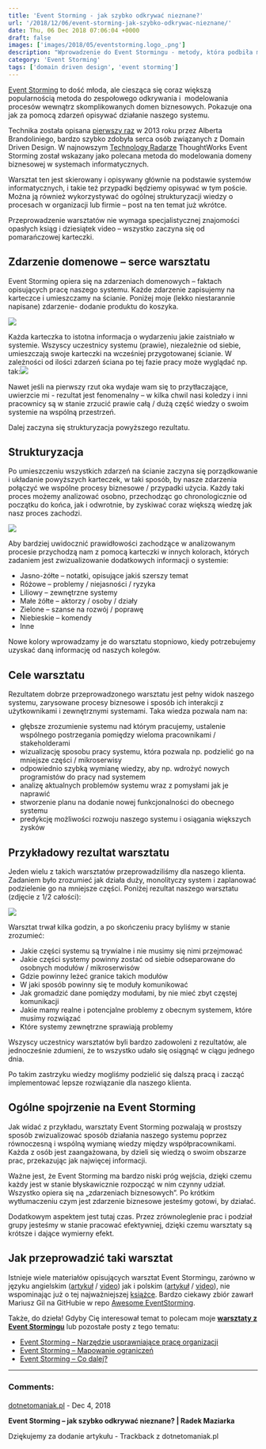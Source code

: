 ```yaml
---
title: 'Event Storming - jak szybko odkrywać nieznane?'
url: '/2018/12/06/event-storming-jak-szybko-odkrywac-nieznane/'
date: Thu, 06 Dec 2018 07:06:04 +0000
draft: false
images: ['images/2018/05/eventstorming.logo_.png']
description: "Wprowadzenie do Event Stormingu - metody, która podbiła moje serce w kwestii modelowania procesów biznesowych."
category: 'Event Storming'
tags: ['domain driven design', 'event storming']
---
```


[Event Storming](https://www.eventstorming.com/) to dość młoda, ale ciesząca się coraz większą popularnością metoda do zespołowego odkrywania i  modelowania procesów wewnątrz skomplikowanych domen biznesowych. Pokazuje ona jak za pomocą zdarzeń opisywać działanie naszego systemu.

Technika została opisana [pierwszy raz](https://ziobrando.blogspot.com/2013/11/introducing-event-storming.html) w 2013 roku przez Alberta Brandoliniego, bardzo szybko zdobyła serca osób związanych z Domain Driven Design. W najnowszym [Technology Radarze](https://www.thoughtworks.com/radar/techniques/event-storming) ThoughtWorks Event Storming został wskazany jako polecana metoda do modelowania domeny biznesowej w systemach informatycznych.

Warsztat ten jest skierowany i opisywany głównie na podstawie systemów informatycznych, i takie też przypadki będziemy opisywać w tym poście. Można ją również wykorzystywać do ogólnej strukturyzacji wiedzy o procesach w organizacji lub firmie – post na ten temat już wkrótce.

Przeprowadzenie warsztatów nie wymaga specjalistycznej znajomości opasłych ksiąg i dziesiątek video – wszystko zaczyna się od pomarańczowej karteczki.

## Zdarzenie domenowe – serce warsztatu

Event Storming opiera się na zdarzeniach domenowych – faktach opisujących pracę naszego systemu. Każde zdarzenie zapisujemy na karteczce i umieszczamy na ścianie. Poniżej moje (lekko niestarannie napisane) zdarzenie- dodanie produktu do koszyka.

[![](/images/2018/12/1.jpg)](/images/2018/12/1.jpg)

Każda karteczka to istotna informacja o wydarzeniu jakie zaistniało w systemie. Wszyscy uczestnicy systemu (prawie), niezależnie od siebie, umieszczają swoje karteczki na wcześniej przygotowanej ścianie. W zależności od ilości zdarzeń ściana po tej fazie pracy może wyglądać np. tak:[![](/images/2018/12/6.jpg)](/images/2018/12/6.jpg)

Nawet jeśli na pierwszy rzut oka wydaje wam się to przytłaczające, uwierzcie mi - rezultat jest fenomenalny – w kilka chwil nasi koledzy i inni pracownicy są w stanie zrzucić prawie całą / dużą część wiedzy o swoim systemie na wspólną przestrzeń.

Dalej zaczyna się strukturyzacja powyższego rezultatu.

## Strukturyzacja

Po umieszczeniu wszystkich zdarzeń na ścianie zaczyna się porządkowanie i układanie powyższych karteczek, w taki sposób, by nasze zdarzenia połączyć we wspólne procesy biznesowe / przypadki użycia. Każdy taki proces możemy analizować osobno, przechodząc go chronologicznie od początku do końca, jak i odwrotnie, by zyskiwać coraz większą wiedzę jak nasz proces zachodzi.

[![](/images/2018/12/5.jpg)](/images/2018/12/5.jpg)

Aby bardziej uwidocznić prawidłowości zachodzące w analizowanym procesie przychodzą nam z pomocą karteczki w innych kolorach, których zadaniem jest zwizualizowanie dodatkowych informacji o systemie:

 *   Jasno-żółte – notatki, opisujące jakiś szerszy temat
 *   Różowe – problemy / niejasności / ryzyka
 *   Liliowy – zewnętrzne systemy
 *   Małe żółte – aktorzy / osoby / działy
 *   Zielone – szanse na rozwój / poprawę
 *   Niebieskie – komendy
 *   Inne

Nowe kolory wprowadzamy je do warsztatu stopniowo, kiedy potrzebujemy uzyskać daną informację od naszych kolegów.

## Cele warsztatu

Rezultatem dobrze przeprowadzonego warsztatu jest pełny widok naszego systemu, zarysowane procesy biznesowe i sposób ich interakcji z użytkownikami i zewnętrznymi systemami. Taka wiedza pozwala nam na:

 *   głębsze zrozumienie systemu nad którym pracujemy, ustalenie wspólnego postrzegania pomiędzy wieloma pracownikami / stakeholderami
 *   wizualizację sposobu pracy systemu, która pozwala np. podzielić go na mniejsze części / mikroserwisy
 *   odpowiednio szybką wymianę wiedzy, aby np. wdrożyć nowych programistów do pracy nad systemem
 *   analizę aktualnych problemów systemu wraz z pomysłami jak je naprawić
 *   stworzenie planu na dodanie nowej funkcjonalności do obecnego systemu
 *   predykcję możliwości rozwoju naszego systemu i osiągania większych zysków

## Przykładowy rezultat warsztatu

Jeden wielu z takich warsztatów przeprowadziliśmy dla naszego klienta. Zadaniem było zrozumieć jak działa duży, monolityczy system i zaplanować podzielenie go na mniejsze części. Poniżej rezultat naszego warsztatu (zdjęcie z 1/2 całości):

[![](/images/2018/12/4.jpg)](/images/2018/12/4.jpg)

Warsztat trwał kilka godzin, a po skończeniu pracy byliśmy w stanie zrozumieć:

 *   Jakie części systemu są trywialne i nie musimy się nimi przejmować
 *   Jakie części systemy powinny zostać od siebie odseparowane do osobnych modułów / mikroserwisów
 *   Gdzie powinny leżeć granice takich modułów
 *   W jaki sposób powinny się te moduły komunikować
 *   Jak gromadzić dane pomiędzy modułami, by nie mieć zbyt częstej komunikacji
 *   Jakie mamy realne i potencjalne problemy z obecnym systemem, które musimy rozwiązać
 *   Które systemy zewnętrzne sprawiają problemy

Wszyscy uczestnicy warsztatów byli bardzo zadowoleni z rezultatów, ale jednocześnie zdumieni, że to wszystko udało się osiągnąć w ciągu jednego dnia.

Po takim zastrzyku wiedzy mogliśmy podzielić się dalszą pracą i zacząć implementować lepsze rozwiązanie dla naszego klienta.

## Ogólne spojrzenie na Event Storming

Jak widać z przykładu, warsztaty Event Storming pozwalają w prostszy sposób zwizualizować sposób działania naszego systemu poprzez równoczesną i wspólną wymianę wiedzy między współpracownikami. Każda z osób jest zaangażowana, by dzieli się wiedzą o swoim obszarze prac, przekazując jak najwięcej informacji.

Ważne jest, że Event Storming ma bardzo niski próg wejścia, dzięki czemu każdy jest w stanie błyskawicznie rozpocząć w nim czynny udział. Wszystko opiera się na „zdarzeniach biznesowych”. Po krótkim wytłumaczeniu czym jest zdarzenie biznesowe jesteśmy gotowi, by działać.

Dodatkowym aspektem jest tutaj czas. Przez zrównoleglenie prac i podział grupy jesteśmy w stanie pracować efektywniej, dzięki czemu warsztaty są krótsze i dające wymierny efekt.

## Jak przeprowadzić taki warsztat

Istnieje wiele materiałów opisujących warsztat Event Stormingu, zarówno w języku angielskim ([artykuł](https://buildplease.com/pages/fpc-2/) / [video](https://www.youtube.com/watch?v=04tGbixfGEY)) jak i polskim ([artykuł](https://rmakara.github.io/Event-Storming-Warsztaty-Agile-Wroclaw) / [video](https://www.youtube.com/watch?v=dhoXYRqghws)), nie wspominając już o tej najważniejszej [książce](https://leanpub.com/introducing_eventstorming). Bardzo ciekawy zbiór zawarł Mariusz Gil na GitHubie w repo [Awesome EventStorming](https://github.com/mariuszgil/awesome-eventstorming).

Także, do dzieła! Gdyby Cię interesował temat to polecam moje **[warsztaty z Event Stormingu](/szkolenia/event-storming)** lub pozostałe posty z tego tematu:

 *   [Event Storming – Narzędzie usprawniające pracę organizacji](/2018/12/10/event-storming-narzedzie-usprawniajace-prace-organizacji/)
 *   [Event Storming – Mapowanie ograniczeń](/2019/02/22/event-storming-mapowanie-ograniczen/)
 *   [Event Storming – Co dalej?](/2019/01/26/event-storming-co-dalej/)

---
### Comments:
#### 
[dotnetomaniak.pl](https://dotnetomaniak.pl/Event-Storming-jak-szybko-odkrywac-nieznane-Radek-Maziarka "") - <time datetime="2018-12-06 08:09:12">Dec 4, 2018</time>

**Event Storming – jak szybko odkrywać nieznane? | Radek Maziarka**

Dziękujemy za dodanie artykułu - Trackback z dotnetomaniak.pl
